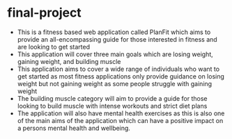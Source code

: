 # final-project

- This is a fitness based web application called PlanFit which aims to provide an all-encompassing guide for those interested in fitness and are looking to get started
- This application will cover three main goals which are losing weight, gaining weight, and building muscle
- This application aims to cover a wide range of individuals who want to get started as most fitness applications only provide guidance on losing weight but not gaining weight as some people struggle with gaining weight 
- The building muscle category will aim to provide a guide for those looking to build muscle with intense workouts and strict diet plans
- The application will also have mental health exercises as this is also one of the main aims of the application which can have a positive impact on a persons mental health and wellbeing.

